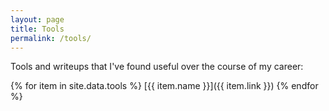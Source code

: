 ```yaml
---
layout: page
title: Tools
permalink: /tools/
---
```


Tools and writeups that I've found useful over the course of my career:

{% for item in site.data.tools %}
	[{{ item.name }}]({{ item.link }})
{% endfor %}
